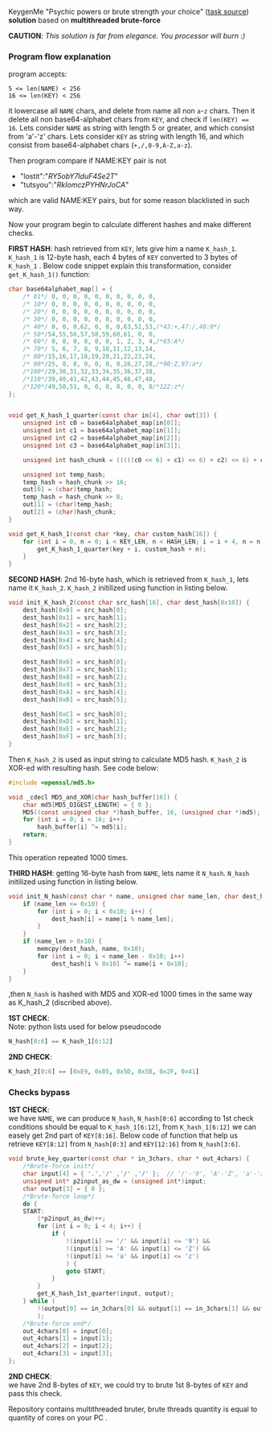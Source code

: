 KeygenMe "Psychic powers or brute strength your choice" ([task source](https://forum.tuts4you.com/topic/37904-keygenme-01-psychic-powers-or-brute-strength-your-choice)) **solution** based on **multithreaded brute-force**

**CAUTION**: _This solution is far from elegance. You processor will burn :)_

### Program flow explanation

program accepts:

```
5 <= len(NAME) < 256
16 <= len(KEY) < 256
```
	
it lowercase all `NAME` chars, and  delete from name all non `a`-`z` chars. Then it delete all non base64-alphabet chars from `KEY`, and check if `len(KEY) == 16`.
Lets consider `NAME` as string with length 5 or greater, and which consist from 'a'-'z' chars.
Lets consider `KEY` as string with length 16, and which consist from base64-alphabet chars (`+,/,0-9,A-Z,a-z`).

Then program compare if NAME:KEY pair is not 
+ "lostit":"_RY5obY7IduF4Se2T_"
+ "tutsyou":"_RkIomczPYHNrJoCA_"

which are valid NAME:KEY pairs, but for some reason blacklisted in such way.

Now your program begin to calculate different hashes and make different checks.

**FIRST HASH**: hash retrieved from `KEY`, lets give him a name `K_hash_1`. `K_hash_1` is 12-byte hash, each 4 bytes of `KEY` converted to 3 bytes of `K_hash_1` . Below code snippet explain this transformation, consider `get_K_hash_1()` function:
```C
char base64alphabet_map[] = {
	/* 01*/ 0, 0, 0, 0, 0, 0, 0, 0, 0, 0,
	/* 10*/ 0, 0, 0, 0, 0, 0, 0, 0, 0, 0,
	/* 20*/ 0, 0, 0, 0, 0, 0, 0, 0, 0, 0,
	/* 30*/ 0, 0, 0, 0, 0, 0, 0, 0, 0, 0,
	/* 40*/ 0, 0, 0,62, 0, 0, 0,63,51,53,/*43:+,47:/,48:0*/
	/* 50*/54,55,56,57,58,59,60,61, 0, 0,
	/* 60*/ 0, 0, 0, 0, 0, 0, 1, 2, 3, 4,/*65:A*/
	/* 70*/ 5, 6, 7, 8, 9,10,11,12,13,14,
	/* 80*/15,16,17,18,19,20,21,22,23,24,
	/* 90*/25, 0, 0, 0, 0, 0, 0,26,27,28,/*90:Z,97:a*/
	/*100*/29,30,31,32,33,34,35,36,37,38,
	/*110*/39,40,41,42,43,44,45,46,47,48,
	/*120*/49,50,51, 0, 0, 0, 0, 0, 0, 0/*122:z*/
};


void get_K_hash_1_quarter(const char in[4], char out[3]) {
	unsigned int c0 = base64alphabet_map[in[0]];
	unsigned int c1 = base64alphabet_map[in[1]];
	unsigned int c2 = base64alphabet_map[in[2]];
	unsigned int c3 = base64alphabet_map[in[3]];

	unsigned int hash_chunk = (((((c0 << 6) + c1) << 6) + c2) << 6) + c3;

	unsigned int temp_hash;
	temp_hash = hash_chunk >> 16;
	out[0] = (char)temp_hash;
	temp_hash = hash_chunk >> 8;
	out[1] = (char)temp_hash;
	out[2] = (char)hash_chunk;
}

void get_K_hash_1(const char *key, char custom_hash[16]) {
	for (int i = 0, n = 0; i < KEY_LEN, n < HASH_LEN; i = i + 4, n = n + 3) {
		get_K_hash_1_quarter(key + i, custom_hash + n);
	}
}
```

**SECOND HASH**: 2nd 16-byte hash, which is retrieved from `K_hash_1`, lets name it `K_hash_2`.
`K_hash_2` initilized using function in listing below.
```C
void init_K_hash_2(const char src_hash[16], char dest_hash[0x10]) {
	dest_hash[0x0] = src_hash[0];
	dest_hash[0x1] = src_hash[1];
	dest_hash[0x2] = src_hash[2];
	dest_hash[0x3] = src_hash[3];
	dest_hash[0x4] = src_hash[4];
	dest_hash[0x5] = src_hash[5];

	dest_hash[0x6] = src_hash[0];
	dest_hash[0x7] = src_hash[1];
	dest_hash[0x8] = src_hash[2];
	dest_hash[0x9] = src_hash[3];
	dest_hash[0xA] = src_hash[4];
	dest_hash[0xB] = src_hash[5];

	dest_hash[0xC] = src_hash[0];
	dest_hash[0xD] = src_hash[1];
	dest_hash[0xE] = src_hash[2];
	dest_hash[0xF] = src_hash[3];
}
```
Then `K_hash_2`  is used as input string to calculate MD5 hash. `K_hash_2` is XOR-ed with resulting hash. See code below:
```C
#include <openssl/md5.h>

void _cdecl MD5_and_XOR(char hash_buffer[16]) {
	char md5[MD5_DIGEST_LENGTH] = { 0 };
	MD5((const unsigned char *)hash_buffer, 16, (unsigned char *)md5);
	for (int i = 0; i < 16; i++)
		hash_buffer[i] ^= md5[i];
	return;
}
```
This operation repeated 1000 times.

**THIRD HASH**: getting 16-byte hash from `NAME`, lets name it `N_hash`.
`N_hash` initilized using function in listing below.
```C
void init_N_hash(const char * name, unsigned char name_len, char dest_hash[0x10]) {
	if (name_len <= 0x10) {
		for (int i = 0; i < 0x10; i++) {
			dest_hash[i] = name[i % name_len];
		}
	}
	if (name_len > 0x10) {
		memcpy(dest_hash, name, 0x10);
		for (int i = 0; i < name_len - 0x10; i++)
			dest_hash[i % 0x10] ^= name[i + 0x10];
	}
}
```
,then  `N_hash`  is hashed with MD5 and XOR-ed 1000 times in the same way as K_hash_2  (discribed above).

**1ST CHECK**:  
Note: python lists used for below pseudocode
```python
N_hash[0:6] == K_hash_1[6:12]
```

**2ND CHECK**:
```python
K_hash_2[0:6] == [0xE9, 0x85, 0x5D, 0x5B, 0x2F, 0x41]
```

### Checks bypass
**1ST CHECK**:  
we have `NAME`, we can produce `N_hash`, `N_hash[0:6]`  according to 1st check conditions should be equal to `K_hash_1[6:12]`, from `K_hash_1[6:12]` we can easely get 2nd part of `KEY[8:16]`.
Below code of function that help us retrieve `KEY[8:12]` from `N_hash[0:3]` and `KEY[12:16]` from `N_hash[3:6]`.
```C
void brute_key_quarter(const char * in_3chars, char * out_4chars) {
	/*Brute-force init*/
	char input[4] = { '.','/' ,'/' ,'/' }; 	// '/'-'9', 'A'-'Z', 'a'-'z'
	unsigned int* p2input_as_dw = (unsigned int*)input;
	char output[3] = { 0 };
	/*Brute-force loop*/
	do {
	START:
		(*p2input_as_dw)++;
		for (int i = 0; i < 4; i++) {
			if (
				!(input[i] >= '/' && input[i] <= '9') &&
				!(input[i] >= 'A' && input[i] <= 'Z') &&
				!(input[i] >= 'a' && input[i] <= 'z')
				) {
				goto START;
			}
		}
		get_K_hash_1st_quarter(input, output);
	} while (
		!(output[0] == in_3chars[0] && output[1] == in_3chars[1] && output[2] == in_3chars[2])
		);
	/*Brute-force end*/
	out_4chars[0] = input[0];
	out_4chars[1] = input[1];
	out_4chars[2] = input[2];
	out_4chars[3] = input[3];
};
```

**2ND CHECK**:  
we have 2nd 8-bytes of `KEY`, we could try to brute 1st 8-bytes of `KEY` and pass this check.

Repository contains multithreaded bruter, brute threads quantity is equal to quantity of cores on your PC .
